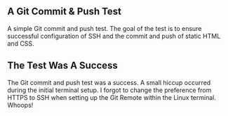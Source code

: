 ## A Git Commit & Push Test
A simple Git commit and push test. The goal of the test is to ensure successful 
configuration of SSH and the commit and push of static HTML and CSS.
## The Test Was A Success
The Git commit and push test was a success. A small hiccup occurred during the
initial terminal setup. I forgot to change the preference from HTTPS to SSH when
setting up the Git Remote within the Linux terminal. Whoops!